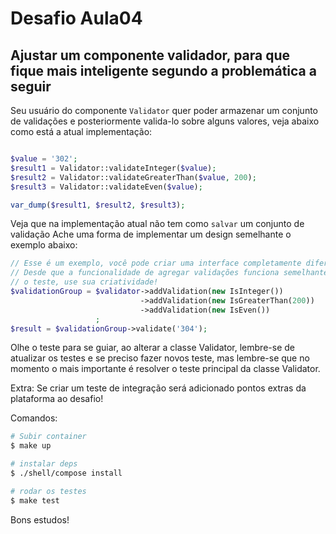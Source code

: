 # Desafio Aula04

## Ajustar um componente validador, para que fique mais inteligente segundo a problemática a seguir
Seu usuário do componente ```Validator``` quer poder armazenar um conjunto de validações e posteriormente valida-lo 
sobre alguns valores, veja abaixo como está a atual implementação:

```php

$value = '302';
$result1 = Validator::validateInteger($value);
$result2 = Validator::validateGreaterThan($value, 200);
$result3 = Validator::validateEven($value);

var_dump($result1, $result2, $result3);

```
Veja que na implementação atual não tem como ```salvar``` um conjunto de validação
Ache uma forma de implementar um design semelhante o exemplo abaixo:
```php
// Esse é um exemplo, você pode criar uma interface completamente diferente!
// Desde que a funcionalidade de agregar validações funciona semelhante com
// o teste, use sua criatividade!
$validationGroup = $validator->addValidation(new IsInteger())
                             ->addValidation(new IsGreaterThan(200))
                             ->addValidation(new IsEven())
                   ;
$result = $validationGroup->validate('304');  
```
Olhe o teste para se guiar, ao alterar a classe Validator, lembre-se de atualizar os testes e se preciso fazer novos
teste, mas lembre-se que no momento o mais importante é resolver o teste principal da classe Validator.

Extra: Se criar um teste de integração será adicionado pontos extras da plataforma ao desafio!

Comandos:
```bash
# Subir container
$ make up

# instalar deps
$ ./shell/compose install

# rodar os testes
$ make test
```

Bons estudos!
